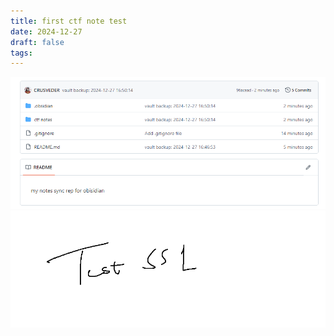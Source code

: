 ```yaml
---
title: first ctf note test
date: 2024-12-27
draft: false
tags:
---
```

![](attachments/Pasted%20image%2020241227165227.png)![](attachments/Pasted%20image%2020241231140159.png)

